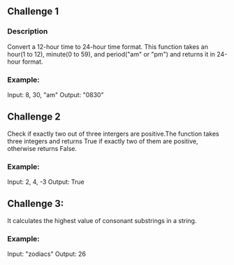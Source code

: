 ## Challenge 1

### Description
Convert a 12-hour time to 24-hour time format. This function takes an hour(1 to 12),  minute(0 to 59), and period("am" or "pm") and returns it in 24-hour format.

### Example:
Input: 8, 30, "am"
Output: "0830"

## Challenge 2
Check if exactly two out of three intergers are positive.The function takes three integers and returns True if exactly two of them are positive, otherwise returns False.

### Example:
Input: 2, 4, -3
Output: True

## Challenge 3:
It calculates the highest value of consonant substrings in a string.

### Example:
Input: "zodiacs"
Output: 26
